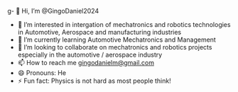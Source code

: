 g- 👋 Hi, I’m @GingoDaniel2024
- 👀 I’m interested in intergation of mechatronics and robotics technologies in Automotive, Aerospace and manufacturing industries
- 🌱 I’m currently learning Automotive Mechatronics and Management
- 💞️ I’m looking to collaborate on mechatronics and robotics projects especially in the automotive / aerospace industry
- 📫 How to reach me gingodanielm@gmail.com
- 😄 Pronouns: He
- ⚡ Fun fact: Physics is not hard as most people think!

<!---
GingoDaniel2024/GingoDaniel2024 is a ✨ special ✨ repository because its `README.md` (this file) appears on your GitHub profile.
You can click the Preview link to take a look at your changes.
--->

